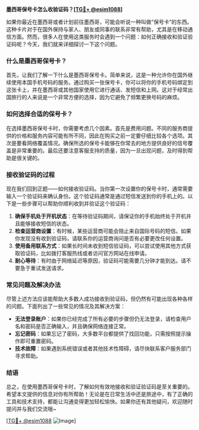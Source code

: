 **墨西哥保号卡怎么收验证码？[[TG💪+ @esim1088](https://t.me/s/esim1088)]**

如果你最近在墨西哥或者计划前往墨西哥，可能会听说一种叫做“保号卡”的东西。这种卡片对于在国外保持与家人、朋友或同事的联系非常有帮助，尤其是在移动通信方面。然而，很多人在使用这类服务时会遇到一个问题：如何正确接收和验证验证码呢？今天，我们就来详细探讨一下这个问题。

### 什么是墨西哥保号卡？

首先，让我们了解一下什么是墨西哥保号卡。简单来说，这是一种允许你在国外继续使用本国手机号码的服务。通过购买一张保号卡，你可以将你的手机号码绑定到这张卡上，并在墨西哥或其他国家使用它进行通话、发短信和上网。这对于经常出国旅行的人来说是一个非常方便的选择，因为它避免了频繁更换号码的麻烦。

### 如何选择合适的保号卡？

在选择墨西哥保号卡时，你需要考虑几个因素。首先是费用问题。不同的服务商提供的价格和服务内容可能有所不同，因此在购买之前一定要仔细比较各个选项。其次是要看网络覆盖情况。确保所选的保号卡能够在你常去的地方提供良好的信号覆盖是非常重要的。最后还要注意客服支持的质量，因为一旦出现问题，及时得到帮助是很关键的。

### 接收验证码的过程

现在我们回到正题——如何接收验证码。当你第一次设置你的保号卡时，通常需要输入一个验证码来确认身份。这个验证码通常是通过短信发送到你的手机上的。以下是一些步骤可以帮助你顺利收到并验证这个验证码：

1. **确保手机处于开机状态**：在等待验证码期间，请保证你的手机始终处于开机并且能够接收短信的状态。
2. **检查运营商设置**：有时候，某些运营商可能会阻止来自国际号码的短信。如果你发现没有收到验证码，请联系你的运营商询问是否有必要更改任何设置。
3. **使用备用联系方式**：如果长时间未收到短信验证码，可以尝试使用其他方式获取验证码，比如拨打客服热线或者访问官方网站在线申请。
4. **耐心等待**：有时由于网络延迟等原因，验证码可能需要几分钟才能到达。请不要急于重试发送请求。

### 常见问题及解决办法

尽管上述方法应该能帮助大多数人成功接收到验证码，但仍然有可能出现各种各样的问题。下面列出了一些常见的情况及其解决方案：

- **无法登录账户**：如果你已经完成了所有必要的步骤但仍无法登录，请检查用户名和密码是否正确输入，并且确保网络连接正常。
- **忘记密码**：如果忘记了密码，大多数平台都提供了找回功能，只需按照提示操作即可重置密码。
- **技术故障**：如果遇到系统错误或者其他技术性障碍，请尽快联系客户服务部门寻求帮助。

### 结语

总之，在使用墨西哥保号卡时，了解如何有效地接收和验证验证码是至关重要的。希望本文提供的信息对你有所帮助！无论是在日常生活中还是旅途中，有了正确的工具和技术支持，都能让沟通变得更加轻松愉快。如果你还有其他疑问，欢迎随时提问并与我们交流哦~

[[TG💪+ @esim1088](https://t.me/s/esim1088) ![Image](https://i.postimg.cc/4NQfJmqS/Snipaste-2025-05-13-00-14-12.png)]